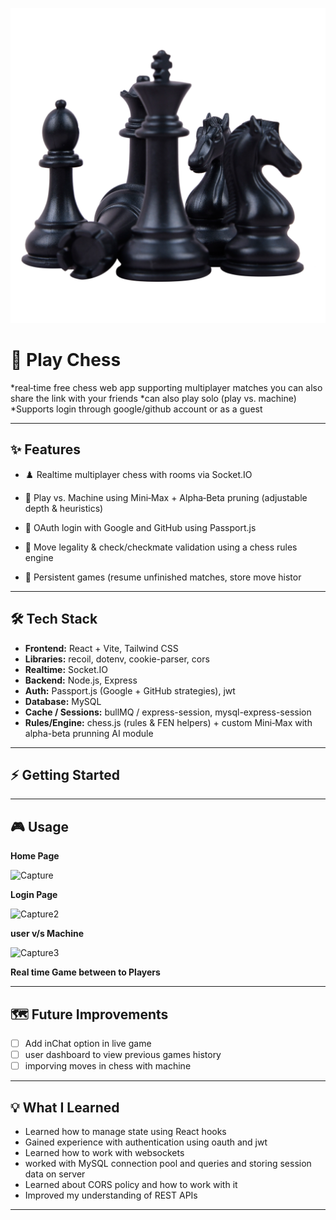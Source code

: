 ![chess_image](frontend/public/chessImage.png?raw=true)
# 🚀 Play Chess

*real‑time free chess web app supporting multiplayer matches you can also share the link with your friends
*can also play solo (play vs. machine)
*Supports login through google/github account or as a guest

---


## ✨ Features

* ♟️ Realtime multiplayer chess with rooms via Socket.IO

* 🤖 Play vs. Machine using Mini‑Max + Alpha‑Beta pruning (adjustable depth & heuristics)
 
* 🔐 OAuth login with Google and GitHub using Passport.js

* 🧠 Move legality & check/checkmate validation using a chess rules engine

* 💾 Persistent games (resume unfinished matches, store move histor

---

## 🛠 Tech Stack

* **Frontend:** React + Vite, Tailwind CSS
* **Libraries:** recoil, dotenv, cookie-parser, cors
* **Realtime:** Socket.IO
* **Backend:** Node.js, Express
* **Auth:** Passport.js (Google + GitHub strategies), jwt
* **Database:** MySQL
* **Cache / Sessions:** bullMQ / express-session, mysql-express-session
* **Rules/Engine:** chess.js (rules & FEN helpers) + custom Mini‑Max with alpha-beta prunning AI module

---

## ⚡ Getting Started

---

## 🎮 Usage

__Home Page__

![Capture](https://github.com/user-attachments/assets/9a7a7a92-7b21-4ad3-b046-56c073ba191b)

__Login Page__ 

![Capture2](https://github.com/user-attachments/assets/97bc48dc-3970-4747-ae73-58ec002fa70e)

__user v/s Machine__

![Capture3](https://github.com/user-attachments/assets/b94bceb0-e0af-4ec0-bfa4-f5b6c17cff7c)

__Real time Game between to Players__


---

## 🗺 Future Improvements

* [ ] Add inChat option in live game
* [ ] user dashboard to view previous games history
* [ ] imporving moves in chess with machine 

---

## 💡 What I Learned

* Learned how to manage state using React hooks
* Gained experience with authentication using oauth and jwt
* Learned how to work with websockets
* worked with MySQL connection pool and queries and storing session data on server
* Learned about CORS policy and how to work with it
* Improved my understanding of REST APIs

---
